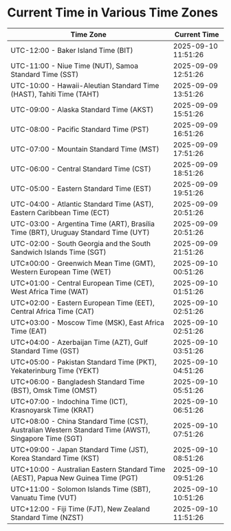# Current Time in Various Time Zones

| Time Zone | Current Time |
|-----------|--------------|
| UTC-12:00 - Baker Island Time (BIT) | 2025-09-10 11:51:26 |
| UTC-11:00 - Niue Time (NUT), Samoa Standard Time (SST) | 2025-09-09 12:51:26 |
| UTC-10:00 - Hawaii-Aleutian Standard Time (HAST), Tahiti Time (TAHT) | 2025-09-09 13:51:26 |
| UTC-09:00 - Alaska Standard Time (AKST) | 2025-09-09 15:51:26 |
| UTC-08:00 - Pacific Standard Time (PST) | 2025-09-09 16:51:26 |
| UTC-07:00 - Mountain Standard Time (MST) | 2025-09-09 17:51:26 |
| UTC-06:00 - Central Standard Time (CST) | 2025-09-09 18:51:26 |
| UTC-05:00 - Eastern Standard Time (EST) | 2025-09-09 19:51:26 |
| UTC-04:00 - Atlantic Standard Time (AST), Eastern Caribbean Time (ECT) | 2025-09-09 20:51:26 |
| UTC-03:00 - Argentina Time (ART), Brasília Time (BRT), Uruguay Standard Time (UYT) | 2025-09-09 20:51:26 |
| UTC-02:00 - South Georgia and the South Sandwich Islands Time (SGT) | 2025-09-09 21:51:26 |
| UTC±00:00 - Greenwich Mean Time (GMT), Western European Time (WET) | 2025-09-10 00:51:26 |
| UTC+01:00 - Central European Time (CET), West Africa Time (WAT) | 2025-09-10 01:51:26 |
| UTC+02:00 - Eastern European Time (EET), Central Africa Time (CAT) | 2025-09-10 02:51:26 |
| UTC+03:00 - Moscow Time (MSK), East Africa Time (EAT) | 2025-09-10 02:51:26 |
| UTC+04:00 - Azerbaijan Time (AZT), Gulf Standard Time (GST) | 2025-09-10 03:51:26 |
| UTC+05:00 - Pakistan Standard Time (PKT), Yekaterinburg Time (YEKT) | 2025-09-10 04:51:26 |
| UTC+06:00 - Bangladesh Standard Time (BST), Omsk Time (OMST) | 2025-09-10 05:51:26 |
| UTC+07:00 - Indochina Time (ICT), Krasnoyarsk Time (KRAT) | 2025-09-10 06:51:26 |
| UTC+08:00 - China Standard Time (CST), Australian Western Standard Time (AWST), Singapore Time (SGT) | 2025-09-10 07:51:26 |
| UTC+09:00 - Japan Standard Time (JST), Korea Standard Time (KST) | 2025-09-10 08:51:26 |
| UTC+10:00 - Australian Eastern Standard Time (AEST), Papua New Guinea Time (PGT) | 2025-09-10 09:51:26 |
| UTC+11:00 - Solomon Islands Time (SBT), Vanuatu Time (VUT) | 2025-09-10 10:51:26 |
| UTC+12:00 - Fiji Time (FJT), New Zealand Standard Time (NZST) | 2025-09-10 11:51:26 |
